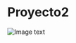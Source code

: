 # Proyecto2
![Image text](https://github.com/miguelbanos95/Proyecto2/blob/master/public/images/silhouette-of-people-in-front-of-stage.jpeg)
